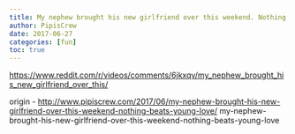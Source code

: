 ```yaml
---
title: My nephew brought his new girlfriend over this weekend. Nothing beats young love
author: PipisCrew
date: 2017-06-27
categories: [fun]
toc: true
---
```


https://www.reddit.com/r/videos/comments/6jkxqv/my_nephew_brought_his_new_girlfriend_over_this/

origin - http://www.pipiscrew.com/2017/06/my-nephew-brought-his-new-girlfriend-over-this-weekend-nothing-beats-young-love/ my-nephew-brought-his-new-girlfriend-over-this-weekend-nothing-beats-young-love
